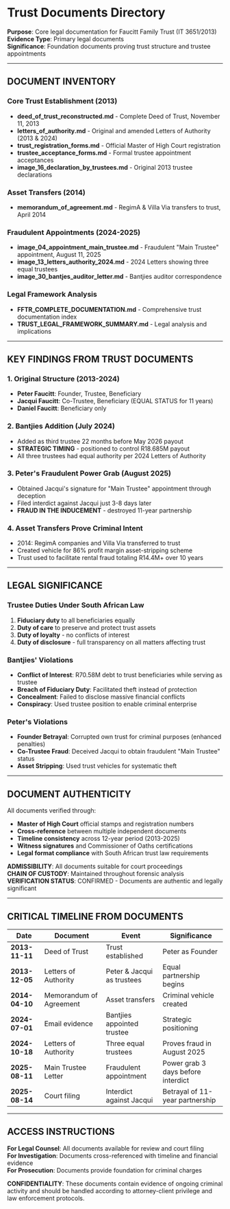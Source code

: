 # Trust Documents Directory

**Purpose**: Core legal documentation for Faucitt Family Trust (IT 3651/2013)  
**Evidence Type**: Primary legal documents  
**Significance**: Foundation documents proving trust structure and trustee appointments  

---

## DOCUMENT INVENTORY

### Core Trust Establishment (2013)
- **deed_of_trust_reconstructed.md** - Complete Deed of Trust, November 11, 2013
- **letters_of_authority.md** - Original and amended Letters of Authority (2013 & 2024)  
- **trust_registration_forms.md** - Official Master of High Court registration
- **trustee_acceptance_forms.md** - Formal trustee appointment acceptances
- **image_16_declaration_by_trustees.md** - Original 2013 trustee declarations

### Asset Transfers (2014)  
- **memorandum_of_agreement.md** - RegimA & Villa Via transfers to trust, April 2014

### Fraudulent Appointments (2024-2025)
- **image_04_appointment_main_trustee.md** - Fraudulent "Main Trustee" appointment, August 11, 2025
- **image_13_letters_authority_2024.md** - 2024 Letters showing three equal trustees
- **image_30_bantjes_auditor_letter.md** - Bantjies auditor correspondence

### Legal Framework Analysis
- **FFTR_COMPLETE_DOCUMENTATION.md** - Comprehensive trust documentation index
- **TRUST_LEGAL_FRAMEWORK_SUMMARY.md** - Legal analysis and implications

---

## KEY FINDINGS FROM TRUST DOCUMENTS

### 1. Original Structure (2013-2024)
- **Peter Faucitt**: Founder, Trustee, Beneficiary
- **Jacqui Faucitt**: Co-Trustee, Beneficiary (EQUAL STATUS for 11 years)
- **Daniel Faucitt**: Beneficiary only

### 2. Bantjies Addition (July 2024)  
- Added as third trustee 22 months before May 2026 payout
- **STRATEGIC TIMING** - positioned to control R18.685M payout
- All three trustees had equal authority per 2024 Letters of Authority

### 3. Peter's Fraudulent Power Grab (August 2025)
- Obtained Jacqui's signature for "Main Trustee" appointment through deception
- Filed interdict against Jacqui just 3-8 days later  
- **FRAUD IN THE INDUCEMENT** - destroyed 11-year partnership

### 4. Asset Transfers Prove Criminal Intent
- 2014: RegimA companies and Villa Via transferred to trust
- Created vehicle for 86% profit margin asset-stripping scheme
- Trust used to facilitate rental fraud totaling R14.4M+ over 10 years

---

## LEGAL SIGNIFICANCE

### Trustee Duties Under South African Law
1. **Fiduciary duty** to all beneficiaries equally
2. **Duty of care** to preserve and protect trust assets
3. **Duty of loyalty** - no conflicts of interest
4. **Duty of disclosure** - full transparency on all matters affecting trust

### Bantjies' Violations
- **Conflict of Interest**: R70.58M debt to trust beneficiaries while serving as trustee
- **Breach of Fiduciary Duty**: Facilitated theft instead of protection
- **Concealment**: Failed to disclose massive financial conflicts
- **Conspiracy**: Used trustee position to enable criminal enterprise

### Peter's Violations  
- **Founder Betrayal**: Corrupted own trust for criminal purposes (enhanced penalties)
- **Co-Trustee Fraud**: Deceived Jacqui to obtain fraudulent "Main Trustee" status
- **Asset Stripping**: Used trust vehicles for systematic theft

---

## DOCUMENT AUTHENTICITY

All documents verified through:
- **Master of High Court** official stamps and registration numbers
- **Cross-reference** between multiple independent documents  
- **Timeline consistency** across 12-year period (2013-2025)
- **Witness signatures** and Commissioner of Oaths certifications
- **Legal format compliance** with South African trust law requirements

**ADMISSIBILITY**: All documents suitable for court proceedings  
**CHAIN OF CUSTODY**: Maintained throughout forensic analysis  
**VERIFICATION STATUS**: CONFIRMED - Documents are authentic and legally significant

---

## CRITICAL TIMELINE FROM DOCUMENTS

| Date | Document | Event | Significance |
|------|----------|--------|-------------|
| **2013-11-11** | Deed of Trust | Trust established | Peter as Founder |
| **2013-12-05** | Letters of Authority | Peter & Jacqui as trustees | Equal partnership begins |
| **2014-04-10** | Memorandum of Agreement | Asset transfers | Criminal vehicle created |
| **2024-07-01** | Email evidence | Bantjies appointed trustee | Strategic positioning |
| **2024-10-18** | Letters of Authority | Three equal trustees | Proves fraud in August 2025 |
| **2025-08-11** | Main Trustee Letter | Fraudulent appointment | Power grab 3 days before interdict |
| **2025-08-14** | Court filing | Interdict against Jacqui | Betrayal of 11-year partnership |

---

## ACCESS INSTRUCTIONS

**For Legal Counsel**: All documents available for review and court filing  
**For Investigation**: Documents cross-referenced with timeline and financial evidence  
**For Prosecution**: Documents provide foundation for criminal charges  

**CONFIDENTIALITY**: These documents contain evidence of ongoing criminal activity and should be handled according to attorney-client privilege and law enforcement protocols.